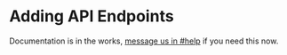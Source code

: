 # Adding API Endpoints

Documentation is in the works, [message us in #help](https://scaffold.ly/community) if you need this now.
